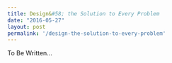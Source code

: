 ```yaml
---
title: Design&#58; the Solution to Every Problem
date: "2016-05-27"
layout: post
permalink: '/design-the-solution-to-every-problem'
---
```

To Be Written...
